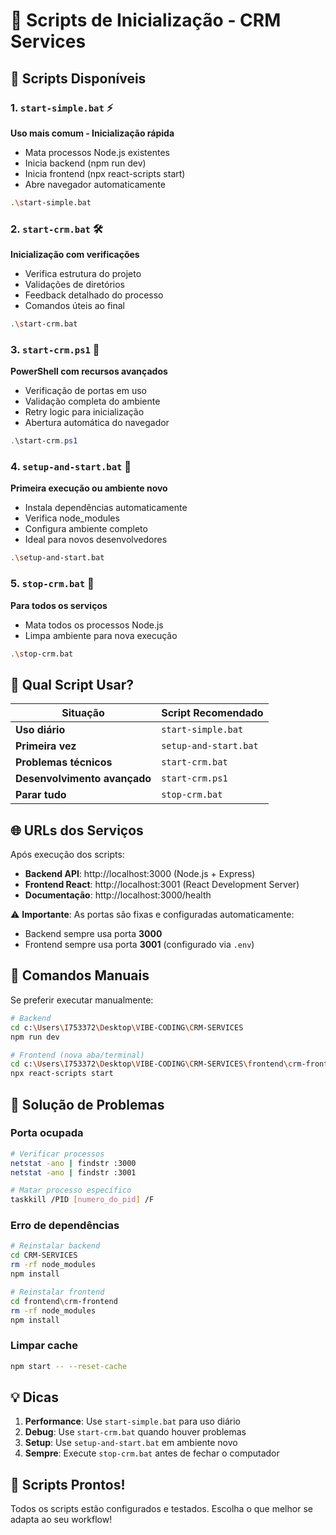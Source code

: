 # 🚀 Scripts de Inicialização - CRM Services

## 📁 Scripts Disponíveis

### 1. `start-simple.bat` ⚡
**Uso mais comum - Inicialização rápida**
- Mata processos Node.js existentes
- Inicia backend (npm run dev)
- Inicia frontend (npx react-scripts start)  
- Abre navegador automaticamente

```bash
.\start-simple.bat
```

### 2. `start-crm.bat` 🛠️
**Inicialização com verificações**
- Verifica estrutura do projeto
- Validações de diretórios
- Feedback detalhado do processo
- Comandos úteis ao final

```bash
.\start-crm.bat
```

### 3. `start-crm.ps1` 💪
**PowerShell com recursos avançados**
- Verificação de portas em uso
- Validação completa do ambiente
- Retry logic para inicialização
- Abertura automática do navegador

```powershell
.\start-crm.ps1
```

### 4. `setup-and-start.bat` 🔧
**Primeira execução ou ambiente novo**
- Instala dependências automaticamente
- Verifica node_modules
- Configura ambiente completo
- Ideal para novos desenvolvedores

```bash
.\setup-and-start.bat
```

### 5. `stop-crm.bat` 🛑
**Para todos os serviços**
- Mata todos os processos Node.js
- Limpa ambiente para nova execução

```bash
.\stop-crm.bat
```

## 🎯 Qual Script Usar?

| Situação | Script Recomendado |
|----------|-------------------|
| **Uso diário** | `start-simple.bat` |
| **Primeira vez** | `setup-and-start.bat` |
| **Problemas técnicos** | `start-crm.bat` |
| **Desenvolvimento avançado** | `start-crm.ps1` |
| **Parar tudo** | `stop-crm.bat` |

## 🌐 URLs dos Serviços

Após execução dos scripts:

- **Backend API**: http://localhost:3000 (Node.js + Express)
- **Frontend React**: http://localhost:3001 (React Development Server)
- **Documentação**: http://localhost:3000/health

⚠️ **Importante**: As portas são fixas e configuradas automaticamente:
- Backend sempre usa porta **3000**
- Frontend sempre usa porta **3001** (configurado via `.env`)

## 📝 Comandos Manuais

Se preferir executar manualmente:

```bash
# Backend
cd c:\Users\I753372\Desktop\VIBE-CODING\CRM-SERVICES
npm run dev

# Frontend (nova aba/terminal)
cd c:\Users\I753372\Desktop\VIBE-CODING\CRM-SERVICES\frontend\crm-frontend
npx react-scripts start
```

## 🔧 Solução de Problemas

### Porta ocupada
```bash
# Verificar processos
netstat -ano | findstr :3000
netstat -ano | findstr :3001

# Matar processo específico
taskkill /PID [numero_do_pid] /F
```

### Erro de dependências
```bash
# Reinstalar backend
cd CRM-SERVICES
rm -rf node_modules
npm install

# Reinstalar frontend  
cd frontend\crm-frontend
rm -rf node_modules
npm install
```

### Limpar cache
```bash
npm start -- --reset-cache
```

## 💡 Dicas

1. **Performance**: Use `start-simple.bat` para uso diário
2. **Debug**: Use `start-crm.bat` quando houver problemas
3. **Setup**: Use `setup-and-start.bat` em ambiente novo
4. **Sempre**: Execute `stop-crm.bat` antes de fechar o computador

## 🎉 Scripts Prontos!

Todos os scripts estão configurados e testados. Escolha o que melhor se adapta ao seu workflow!
